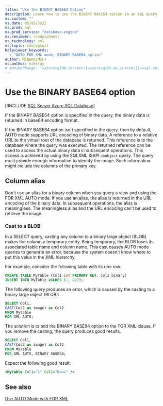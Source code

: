 ```yaml
---
title: "Use the BINARY BASE64 Option"
description: Learn how to use the BINARY BASE64 option in an SQL query to return binary data in the base64 encoding format.
ms.custom: ""
ms.date: 05/05/2022
ms.prod: sql
ms.prod_service: "database-engine"
ms.reviewer: randolphwest
ms.technology: xml
ms.topic: conceptual
helpviewer_keywords:
  - "AUTO FOR XML mode, BINARY BASE64 option"
author: MikeRayMSFT
ms.author: mikeray
# monikerRange: "=azuresqldb-current||=azuresqldb-mi-current||>=sql-server-2016||>=sql-server-linux-2017"
---
```

# Use the BINARY BASE64 option

[!INCLUDE [SQL Server Azure SQL Database](../../includes/applies-to-version/sql-asdb-asdbmi.md)]

If the BINARY BASE64 option is specified in the query, the binary data is returned in base64 encoding format.

If the BINARY BASE64 option isn't specified in the query, then by default, AUTO mode supports URL encoding of binary data. A reference to a relative URL to the virtual root of the database is returned. This reference is to the database where the query was executed. The returned reference can be used to access the actual binary data in subsequent operations. This access is achieved by using the SQLXML ISAPI `dbobject` query. The query must provide enough information to identify the image. Such information might include the columns of the primary key.

## Column alias

Don't use an alias for a binary column when you query a view and using the FOR XML AUTO mode. If you use an alias, the alias is returned in the URL encoding of the binary data. In subsequent operations, the alias is meaningless. The meaningless alias and the URL encoding can't be used to retrieve the image.

### Cast to a BLOB

In a SELECT query, casting any column to a binary large object (BLOB) makes the column a temporary entity. Being temporary, the BLOB loses its associated table name and column name. This cast causes AUTO mode queries to generate an error, because the system doesn't know where to put this value in the XML hierarchy.

For example, consider the following table with its one row.

```sql
CREATE TABLE MyTable (Col1 int PRIMARY KEY, Col2 binary)
INSERT INTO MyTable VALUES (1, 0x7);
```

The following query produces an error, which is caused by the casting to a binary large object (BLOB):

```sql
SELECT Col1,
CAST(Col2 as image) as Col2
FROM MyTable
FOR XML AUTO;
```

The solution is to add the BINARY BASE64 option to the FOR XML clause. If you remove the casting, the query produces good results.

```sql
SELECT Col1,
CAST(Col2 as image) as Col2
FROM MyTable
FOR XML AUTO, BINARY BASE64;
```

Expect the following good result:

```xml
<MyTable Col1="1" Col2="Bw==" />
```

## See also

[Use AUTO Mode with FOR XML](../../relational-databases/xml/use-auto-mode-with-for-xml.md)
